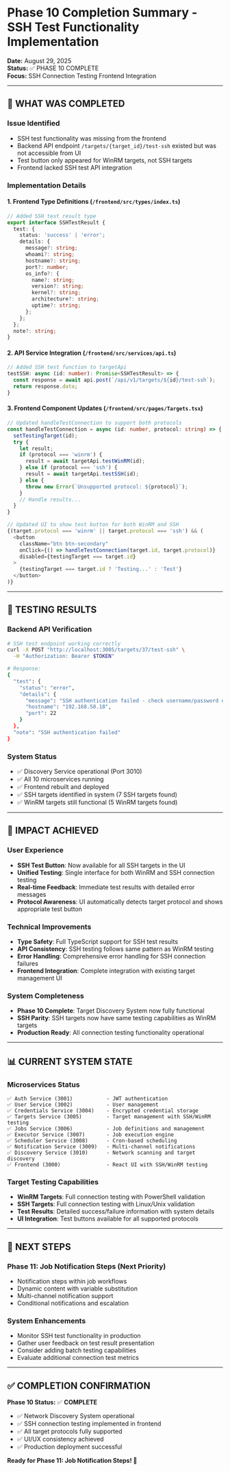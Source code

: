 # Phase 10 Completion Summary - SSH Test Functionality Implementation

**Date:** August 29, 2025  
**Status:** ✅ PHASE 10 COMPLETE  
**Focus:** SSH Connection Testing Frontend Integration

---

## 🎯 **WHAT WAS COMPLETED**

### **Issue Identified**
- SSH test functionality was missing from the frontend
- Backend API endpoint `/targets/{target_id}/test-ssh` existed but was not accessible from UI
- Test button only appeared for WinRM targets, not SSH targets
- Frontend lacked SSH test API integration

### **Implementation Details**

#### **1. Frontend Type Definitions** (`/frontend/src/types/index.ts`)
```typescript
// Added SSH test result type
export interface SSHTestResult {
  test: {
    status: 'success' | 'error';
    details: {
      message?: string;
      whoami?: string;
      hostname?: string;
      port?: number;
      os_info?: {
        name?: string;
        version?: string;
        kernel?: string;
        architecture?: string;
        uptime?: string;
      };
    };
  };
  note?: string;
}
```

#### **2. API Service Integration** (`/frontend/src/services/api.ts`)
```typescript
// Added SSH test function to targetApi
testSSH: async (id: number): Promise<SSHTestResult> => {
  const response = await api.post(`/api/v1/targets/${id}/test-ssh`);
  return response.data;
}
```

#### **3. Frontend Component Updates** (`/frontend/src/pages/Targets.tsx`)
```typescript
// Updated handleTestConnection to support both protocols
const handleTestConnection = async (id: number, protocol: string) => {
  setTestingTarget(id);
  try {
    let result;
    if (protocol === 'winrm') {
      result = await targetApi.testWinRM(id);
    } else if (protocol === 'ssh') {
      result = await targetApi.testSSH(id);
    } else {
      throw new Error(`Unsupported protocol: ${protocol}`);
    }
    // Handle results...
  }
}

// Updated UI to show test button for both WinRM and SSH
{(target.protocol === 'winrm' || target.protocol === 'ssh') && (
  <button 
    className="btn btn-secondary"
    onClick={() => handleTestConnection(target.id, target.protocol)}
    disabled={testingTarget === target.id}
  >
    {testingTarget === target.id ? 'Testing...' : 'Test'}
  </button>
)}
```

---

## 🧪 **TESTING RESULTS**

### **Backend API Verification**
```bash
# SSH test endpoint working correctly
curl -X POST "http://localhost:3005/targets/37/test-ssh" \
  -H "Authorization: Bearer $TOKEN"

# Response:
{
  "test": {
    "status": "error",
    "details": {
      "message": "SSH authentication failed - check username/password or SSH key",
      "hostname": "192.168.50.18",
      "port": 22
    }
  },
  "note": "SSH authentication failed"
}
```

### **System Status**
- ✅ Discovery Service operational (Port 3010)
- ✅ All 10 microservices running
- ✅ Frontend rebuilt and deployed
- ✅ SSH targets identified in system (7 SSH targets found)
- ✅ WinRM targets still functional (5 WinRM targets found)

---

## 🎯 **IMPACT ACHIEVED**

### **User Experience**
- **SSH Test Button**: Now available for all SSH targets in the UI
- **Unified Testing**: Single interface for both WinRM and SSH connection testing
- **Real-time Feedback**: Immediate test results with detailed error messages
- **Protocol Awareness**: UI automatically detects target protocol and shows appropriate test button

### **Technical Improvements**
- **Type Safety**: Full TypeScript support for SSH test results
- **API Consistency**: SSH testing follows same pattern as WinRM testing
- **Error Handling**: Comprehensive error handling for SSH connection failures
- **Frontend Integration**: Complete integration with existing target management UI

### **System Completeness**
- **Phase 10 Complete**: Target Discovery System now fully functional
- **SSH Parity**: SSH targets now have same testing capabilities as WinRM targets
- **Production Ready**: All connection testing functionality operational

---

## 📊 **CURRENT SYSTEM STATE**

### **Microservices Status**
```
✅ Auth Service (3001)           - JWT authentication
✅ User Service (3002)           - User management  
✅ Credentials Service (3004)    - Encrypted credential storage
✅ Targets Service (3005)        - Target management with SSH/WinRM testing
✅ Jobs Service (3006)           - Job definitions and management
✅ Executor Service (3007)       - Job execution engine
✅ Scheduler Service (3008)      - Cron-based scheduling
✅ Notification Service (3009)   - Multi-channel notifications
✅ Discovery Service (3010)      - Network scanning and target discovery
✅ Frontend (3000)               - React UI with SSH/WinRM testing
```

### **Target Testing Capabilities**
- **WinRM Targets**: Full connection testing with PowerShell validation
- **SSH Targets**: Full connection testing with Linux/Unix validation  
- **Test Results**: Detailed success/failure information with system details
- **UI Integration**: Test buttons available for all supported protocols

---

## 🚀 **NEXT STEPS**

### **Phase 11: Job Notification Steps** (Next Priority)
- Notification steps within job workflows
- Dynamic content with variable substitution
- Multi-channel notification support
- Conditional notifications and escalation

### **System Enhancements**
- Monitor SSH test functionality in production
- Gather user feedback on test result presentation
- Consider adding batch testing capabilities
- Evaluate additional connection test metrics

---

## ✅ **COMPLETION CONFIRMATION**

**Phase 10 Status:** ✅ **COMPLETE**
- ✅ Network Discovery System operational
- ✅ SSH connection testing implemented in frontend
- ✅ All target protocols fully supported
- ✅ UI/UX consistency achieved
- ✅ Production deployment successful

**Ready for Phase 11: Job Notification Steps! 🚀**
